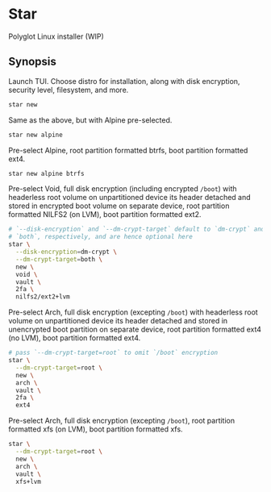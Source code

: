Star
====

Polyglot Linux installer (WIP)

Synopsis
--------

Launch TUI. Choose distro for installation, along with disk encryption,
security level, filesystem, and more.

```bash
star new
```

Same as the above, but with Alpine pre-selected.

```bash
star new alpine
```

Pre-select Alpine, root partition formatted btrfs, boot partition
formatted ext4.

```bash
star new alpine btrfs
```

Pre-select Void, full disk encryption (including encrypted `/boot`)
with headerless root volume on unpartitioned device its header detached
and stored in encrypted boot volume on separate device, root partition
formatted NILFS2 (on LVM), boot partition formatted ext2.

```bash
# `--disk-encryption` and `--dm-crypt-target` default to `dm-crypt` and
# `both`, respectively, and are hence optional here
star \
  --disk-encryption=dm-crypt \
  --dm-crypt-target=both \
  new \
  void \
  vault \
  2fa \
  nilfs2/ext2+lvm
```

Pre-select Arch, full disk encryption (excepting `/boot`) with headerless
root volume on unpartitioned device its header detached and stored in
unencrypted boot partition on separate device, root partition formatted
ext4 (no LVM), boot partition formatted ext4.

```bash
# pass `--dm-crypt-target=root` to omit `/boot` encryption
star \
  --dm-crypt-target=root \
  new \
  arch \
  vault \
  2fa \
  ext4
```

Pre-select Arch, full disk encryption (excepting `/boot`), root partition
formatted xfs (on LVM), boot partition formatted xfs.

```bash
star \
  --dm-crypt-target=root \
  new \
  arch \
  vault \
  xfs+lvm
```
